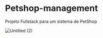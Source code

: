 # Petshop-management
Projeto Fullstack para um sistema de PetShop

![Untitled (2)](https://user-images.githubusercontent.com/103402889/221621111-551689cb-3c25-4fc7-8acb-0be273c56c25.jpg)
